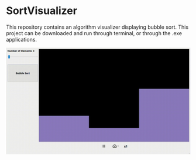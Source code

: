 # SortVisualizer
This repository contains an algorithm visualizer displaying bubble sort. This project can be downloaded and run through terminal, or through the .exe applications.

![Visualizer](https://github.com/msroque/SortVisualizer/blob/main/visuals/BubbleSort.gif)
